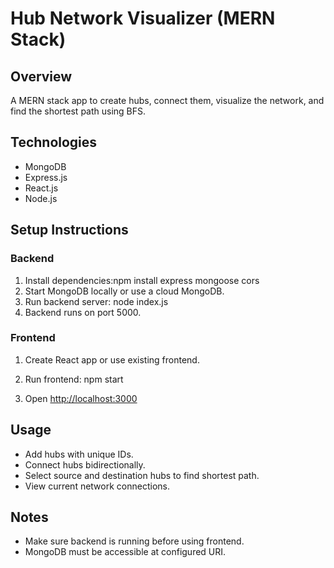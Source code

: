 # Hub Network Visualizer (MERN Stack)

## Overview

A MERN stack app to create hubs, connect them, visualize the network, and find the shortest path using BFS.

## Technologies

- MongoDB
- Express.js
- React.js
- Node.js

## Setup Instructions

### Backend

1. Install dependencies:npm install express mongoose cors
2. Start MongoDB locally or use a cloud MongoDB.
3. Run backend server: node index.js
4. Backend runs on port 5000.

### Frontend
1. Create React app or use existing frontend.
2. Run frontend: npm start

3. Open [http://localhost:3000](http://localhost:3000)

## Usage
- Add hubs with unique IDs.
- Connect hubs bidirectionally.
- Select source and destination hubs to find shortest path.
- View current network connections.

## Notes
- Make sure backend is running before using frontend.
- MongoDB must be accessible at configured URI.





